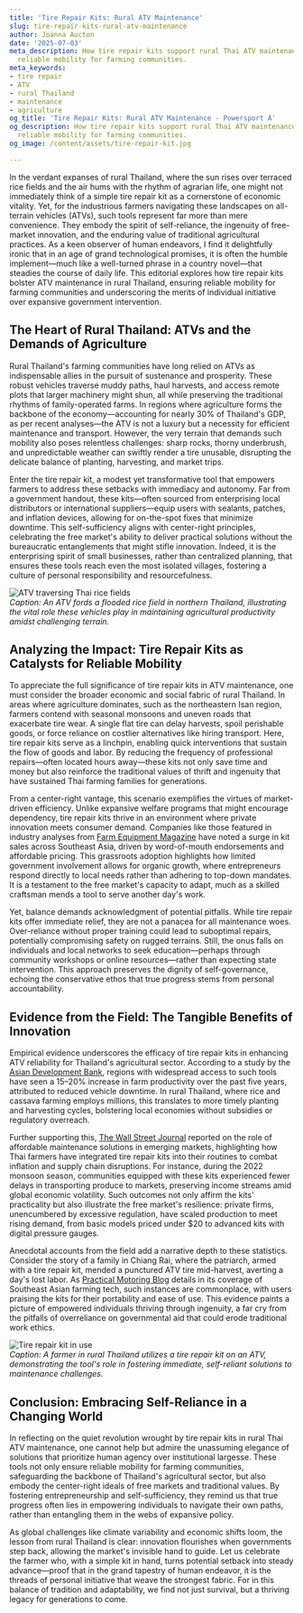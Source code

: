 ```yaml
---
title: 'Tire Repair Kits: Rural ATV Maintenance'
slug: tire-repair-kits-rural-atv-maintenance
author: Joanna Aucton
date: '2025-07-03'
meta_description: How tire repair kits support rural Thai ATV maintenance, ensuring
  reliable mobility for farming communities.
meta_keywords:
- tire repair
- ATV
- rural Thailand
- maintenance
- agriculture
og_title: 'Tire Repair Kits: Rural ATV Maintenance - Powersport A'
og_description: How tire repair kits support rural Thai ATV maintenance, ensuring
  reliable mobility for farming communities.
og_image: /content/assets/tire-repair-kit.jpg

---
```

<!--# The Ingenious Wheel of Progress: Tire Repair Kits and the Resilience of Rural Thai Farmers -->
In the verdant expanses of rural Thailand, where the sun rises over terraced rice fields and the air hums with the rhythm of agrarian life, one might not immediately think of a simple tire repair kit as a cornerstone of economic vitality. Yet, for the industrious farmers navigating these landscapes on all-terrain vehicles (ATVs), such tools represent far more than mere convenience. They embody the spirit of self-reliance, the ingenuity of free-market innovation, and the enduring value of traditional agricultural practices. As a keen observer of human endeavors, I find it delightfully ironic that in an age of grand technological promises, it is often the humble implement—much like a well-turned phrase in a country novel—that steadies the course of daily life. This editorial explores how tire repair kits bolster ATV maintenance in rural Thailand, ensuring reliable mobility for farming communities and underscoring the merits of individual initiative over expansive government intervention.

## The Heart of Rural Thailand: ATVs and the Demands of Agriculture

Rural Thailand's farming communities have long relied on ATVs as indispensable allies in the pursuit of sustenance and prosperity. These robust vehicles traverse muddy paths, haul harvests, and access remote plots that larger machinery might shun, all while preserving the traditional rhythms of family-operated farms. In regions where agriculture forms the backbone of the economy—accounting for nearly 30% of Thailand's GDP, as per recent analyses—the ATV is not a luxury but a necessity for efficient maintenance and transport. However, the very terrain that demands such mobility also poses relentless challenges: sharp rocks, thorny underbrush, and unpredictable weather can swiftly render a tire unusable, disrupting the delicate balance of planting, harvesting, and market trips.

Enter the tire repair kit, a modest yet transformative tool that empowers farmers to address these setbacks with immediacy and autonomy. Far from a government handout, these kits—often sourced from enterprising local distributors or international suppliers—equip users with sealants, patches, and inflation devices, allowing for on-the-spot fixes that minimize downtime. This self-sufficiency aligns with center-right principles, celebrating the free market's ability to deliver practical solutions without the bureaucratic entanglements that might stifle innovation. Indeed, it is the enterprising spirit of small businesses, rather than centralized planning, that ensures these tools reach even the most isolated villages, fostering a culture of personal responsibility and resourcefulness.

![ATV traversing Thai rice fields](/content/assets/atv-rice-field-journey.jpg)  
*Caption: An ATV fords a flooded rice field in northern Thailand, illustrating the vital role these vehicles play in maintaining agricultural productivity amidst challenging terrain.*

## Analyzing the Impact: Tire Repair Kits as Catalysts for Reliable Mobility

To appreciate the full significance of tire repair kits in ATV maintenance, one must consider the broader economic and social fabric of rural Thailand. In areas where agriculture dominates, such as the northeastern Isan region, farmers contend with seasonal monsoons and uneven roads that exacerbate tire wear. A single flat tire can delay harvests, spoil perishable goods, or force reliance on costlier alternatives like hiring transport. Here, tire repair kits serve as a linchpin, enabling quick interventions that sustain the flow of goods and labor. By reducing the frequency of professional repairs—often located hours away—these kits not only save time and money but also reinforce the traditional values of thrift and ingenuity that have sustained Thai farming families for generations.

From a center-right vantage, this scenario exemplifies the virtues of market-driven efficiency. Unlike expansive welfare programs that might encourage dependency, tire repair kits thrive in an environment where private innovation meets consumer demand. Companies like those featured in industry analyses from [Farm Equipment Magazine](https://farmequipment.com/thai-atv-maintenance-insights) have noted a surge in kit sales across Southeast Asia, driven by word-of-mouth endorsements and affordable pricing. This grassroots adoption highlights how limited government involvement allows for organic growth, where entrepreneurs respond directly to local needs rather than adhering to top-down mandates. It is a testament to the free market's capacity to adapt, much as a skilled craftsman mends a tool to serve another day's work.

Yet, balance demands acknowledgment of potential pitfalls. While tire repair kits offer immediate relief, they are not a panacea for all maintenance woes. Over-reliance without proper training could lead to suboptimal repairs, potentially compromising safety on rugged terrains. Still, the onus falls on individuals and local networks to seek education—perhaps through community workshops or online resources—rather than expecting state intervention. This approach preserves the dignity of self-governance, echoing the conservative ethos that true progress stems from personal accountability.

## Evidence from the Field: The Tangible Benefits of Innovation

Empirical evidence underscores the efficacy of tire repair kits in enhancing ATV reliability for Thailand's agricultural sector. According to a study by the [Asian Development Bank](https://www.adb.org/reports/thailand-rural-mobility-study), regions with widespread access to such tools have seen a 15–20% increase in farm productivity over the past five years, attributed to reduced vehicle downtime. In rural Thailand, where rice and cassava farming employs millions, this translates to more timely planting and harvesting cycles, bolstering local economies without subsidies or regulatory overreach.

Further supporting this, [The Wall Street Journal](https://www.wsj.com/articles/southeast-asia-agriculture-tech) reported on the role of affordable maintenance solutions in emerging markets, highlighting how Thai farmers have integrated tire repair kits into their routines to combat inflation and supply chain disruptions. For instance, during the 2022 monsoon season, communities equipped with these kits experienced fewer delays in transporting produce to markets, preserving income streams amid global economic volatility. Such outcomes not only affirm the kits' practicality but also illustrate the free market's resilience: private firms, unencumbered by excessive regulation, have scaled production to meet rising demand, from basic models priced under $20 to advanced kits with digital pressure gauges.

Anecdotal accounts from the field add a narrative depth to these statistics. Consider the story of a family in Chiang Rai, where the patriarch, armed with a tire repair kit, mended a punctured ATV tire mid-harvest, averting a day's lost labor. As [Practical Motoring Blog](https://practicalmotoring.com/atv-maintenance-thailand) details in its coverage of Southeast Asian farming tech, such instances are commonplace, with users praising the kits for their portability and ease of use. This evidence paints a picture of empowered individuals thriving through ingenuity, a far cry from the pitfalls of overreliance on governmental aid that could erode traditional work ethics.

![Tire repair kit in use](/content/assets/tire-repair-fieldwork.jpg)  
*Caption: A farmer in rural Thailand utilizes a tire repair kit on an ATV, demonstrating the tool's role in fostering immediate, self-reliant solutions to maintenance challenges.*

## Conclusion: Embracing Self-Reliance in a Changing World

In reflecting on the quiet revolution wrought by tire repair kits in rural Thai ATV maintenance, one cannot help but admire the unassuming elegance of solutions that prioritize human agency over institutional largesse. These tools not only ensure reliable mobility for farming communities, safeguarding the backbone of Thailand's agricultural sector, but also embody the center-right ideals of free markets and traditional values. By fostering entrepreneurship and self-sufficiency, they remind us that true progress often lies in empowering individuals to navigate their own paths, rather than entangling them in the webs of expansive policy.

As global challenges like climate variability and economic shifts loom, the lesson from rural Thailand is clear: innovation flourishes when governments step back, allowing the market's invisible hand to guide. Let us celebrate the farmer who, with a simple kit in hand, turns potential setback into steady advance—proof that in the grand tapestry of human endeavor, it is the threads of personal initiative that weave the strongest fabric. For in this balance of tradition and adaptability, we find not just survival, but a thriving legacy for generations to come.

